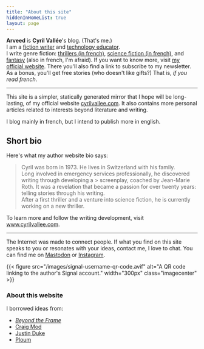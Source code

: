 ```yaml
---
title: "About this site"
hiddenInHomeList: true
layout: page
---
```


**Arveed** is **Cyril Vallée**'s blog. (That's me.)  
I am a <a href="https://www.cyrilvallee.com">fiction writer</a> and <a href="https://www.h-fr.ch/nos-formations/centre-de-formation-des-soins">technology educator</a>.<br> I write genre fiction: <a href="https://www.cyrilvallee.com/totem-un-thriller/">thrillers (in french)</a>, <a href="https://www.cyrilvallee.com/le-reflet-des-etoiles/">science fiction (in french)</a>, and <a href="https://www.cyrilvallee.com/timeskippers/">fantasy</a> (also in french, I'm afraid). If you want to know more, visit <a href="https://www.cyrilvallee.com/">my official website</a>. There you'll also find a link to subscribe to my newsletter. As a bonus, you'll get free stories (who doesn't like gifts?) That is, _if you read french_.

<hr class="min">

This site is a simpler, statically generated mirror that I hope will be long-lasting, of my official website [cyrilvallee.com](https://www.cyrilvallee.com/). It also contains more personal articles related to interests beyond literature and writing.

I blog mainly in french, but I intend to publish more in english.

## Short bio

Here's what my author website bio says:

> Cyril was born in 1973. He lives in Switzerland with his family.  
> Long involved in emergency services professionally, he discovered writing through developing a > screenplay, coached by Jean-Marie Roth. It was a revelation that became a passion for over twenty years: telling stories through his writing.  
> After a first thriller and a venture into science fiction, he is currently working on a new thriller.

To learn more and follow the writing development, visit www.cyrilvallee.com.

<hr>

The Internet was made to connect people. If what you find on this site speaks to you or resonates with your ideas, contact me, I love to chat. You can find me on [Mastodon](https://tooting.ch/@arveed) or [Instagram](https://www.instagram.com/_cyrilvallee_).

{{< figure
src="/images/signal-username-qr-code.avif"
alt="A QR code linking to the author's Signal account."
width="300px"
class="imagecenter" >}}

### About this website

I borrowed ideas from:

- [_Beyond the Frame_](https://schmud.de/)
- [Craig Mod](https://craigmod.com)
- [Justin Duke](https://arcana.computer)
- [Ploum](https://ploum.net)
